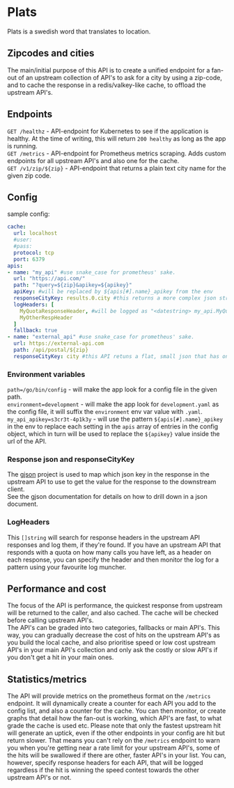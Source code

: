 # Plats
Plats is a swedish word that translates to location.
## Zipcodes and cities
The main/initial purpose of this API is to create a unified endpoint for a fan-out of an upstream collection of API's to ask for a city by using a zip-code, and to cache the response in a redis/valkey-like cache, to offload the upstream API's.  
## Endpoints
`GET /healthz` - API-endpoint for Kubernetes to see if the application is healthy. At the time of writing, this will return `200 healthy` as long as the app is running.  
`GET /metrics` - API-endpoint for Prometheus metrics scraping. Adds custom endpoints for all upstream API's and also one for the cache.  
`GET /v1/zip/${zip}` - API-endpoint that returns a plain text city name for the given zip code.  

## Config
sample config:
```yaml
cache:
  url: localhost
  #user:
  #pass:
  protocol: tcp
  port: 6379
apis: 
- name: "my_api" #use snake_case for prometheus' sake.
  url: "https://api.com/"
  path: "?query=${zip}&apikey=${apikey}"
  apiKey: #will be replaced by ${apis[#].name}_apikey from the env
  responseCityKey: results.0.city #this returns a more complex json structure.
  logHeaders: [
    MyQuotaResponseHeader, #will be logged as "<datestring> my_api.MyQuotaResponseHeader: <value>"
    MyOtherRespHeader
  ]
  fallback: true
- name: "external_api" #use snake_case for prometheus' sake.
  url: https://external-api.com
  path: /api/postal/${zip}
  responseCityKey: city #this API retuns a flat, small json that has one key/value-pair so the gjson mapping is simple.
```  
### Environment variables
`path=/go/bin/config` - will make the app look for a config file in the given path.  
`environment=development` - will make the app look for `development.yaml` as the config file, it will suffix the `environment` env var value with `.yaml`.  
`my_api_apikey=s3cr3t-4p1k3y` - will use the pattern `${apis[#].name}_apikey` in the env to replace each setting in the `apis` array of entries in the config object, which in turn will be used to replace the `${apikey}` value inside the url of the API.   

### Response json and responseCityKey
The [gjson](https://github.com/tidwall/gjson) project is used to map which json key in the response in the upstream API to use to get the value for the response to the downstream client.  
See the gjson documentation for details on how to drill down in a json document.

### LogHeaders
This `[]string` will search for response headers in the upstream API responses and log them, if they're found. If you have an upstream API that responds with a quota on how many calls you have left, as a header on each response, you can specify the header and then monitor the log for a pattern using your favourite log muncher.  

## Performance and cost 
The focus of the API is performance, the quickest response from upstream will be returned to the caller, and also cached. The cache will be checked before calling upstream API's.  
The API's can be graded into two categories, fallbacks or main API's. This way, you can gradually decrease the cost of hits on the upstream API's as you build the local cache, and also prioritise speed or low cost upstream API's in your main API's collection and only ask the costly or slow API's if you don't get a hit in your main ones.

## Statistics/metrics
The API will provide metrics on the prometheus format on the `/metrics` endpoint. It will dynamically create a counter for each API you add to the config list, and also a counter for the cache. You can then monitor, or create graphs that detail how the fan-out is working, which API's are fast, to what grade the cache is used etc. Please note that only the fastest upstream hit will generate an uptick, even if the other endpoints in your config are hit but return slower. That means you can't rely on the `/metrics` endpoint to warn you when you're getting near a rate limit for your upstream API's, some of the hits will be swallowed if there are other, faster API's in your list. You can, however, specify response headers for each API, that will be logged regardless if the hit is winning the speed contest towards the other upstream API's or not.    
